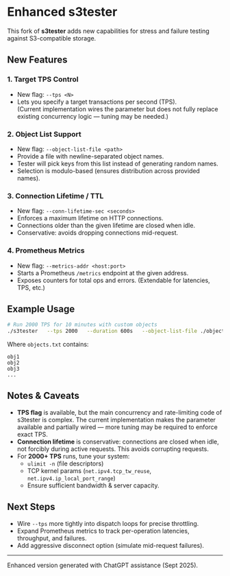 # Enhanced s3tester

This fork of **s3tester** adds new capabilities for stress and failure testing against S3-compatible storage.

## New Features

### 1. Target TPS Control
- New flag: `--tps <N>`
- Lets you specify a target transactions per second (TPS).  
(Current implementation wires the parameter but does not fully replace existing concurrency logic — tuning may be needed.)

### 2. Object List Support
- New flag: `--object-list-file <path>`  
- Provide a file with newline-separated object names.  
- Tester will pick keys from this list instead of generating random names.  
- Selection is modulo-based (ensures distribution across provided names).

### 3. Connection Lifetime / TTL
- New flag: `--conn-lifetime-sec <seconds>`  
- Enforces a maximum lifetime on HTTP connections.  
- Connections older than the given lifetime are closed when idle.  
- Conservative: avoids dropping connections mid-request.

### 4. Prometheus Metrics
- New flag: `--metrics-addr <host:port>`  
- Starts a Prometheus `/metrics` endpoint at the given address.  
- Exposes counters for total ops and errors. (Extendable for latencies, TPS, etc.)

## Example Usage

```bash
# Run 2000 TPS for 10 minutes with custom objects
./s3tester   --tps 2000   --duration 600s   --object-list-file ./objects.txt   --conn-lifetime-sec 30   --metrics-addr :9090   --endpoint http://127.0.0.1:9000   --access-key minioadmin   --secret-key minioadmin
```

Where `objects.txt` contains:

```
obj1
obj2
obj3
...
```

## Notes & Caveats

- **TPS flag** is available, but the main concurrency and rate-limiting code of s3tester is complex. The current implementation makes the parameter available and partially wired — more tuning may be required to enforce exact TPS.  
- **Connection lifetime** is conservative: connections are closed when idle, not forcibly during active requests. This avoids corrupting requests.  
- For **2000+ TPS** runs, tune your system:
  - `ulimit -n` (file descriptors)
  - TCP kernel params (`net.ipv4.tcp_tw_reuse`, `net.ipv4.ip_local_port_range`)
  - Ensure sufficient bandwidth & server capacity.

## Next Steps

- Wire `--tps` more tightly into dispatch loops for precise throttling.  
- Expand Prometheus metrics to track per-operation latencies, throughput, and failures.  
- Add aggressive disconnect option (simulate mid-request failures).  

---
Enhanced version generated with ChatGPT assistance (Sept 2025).
